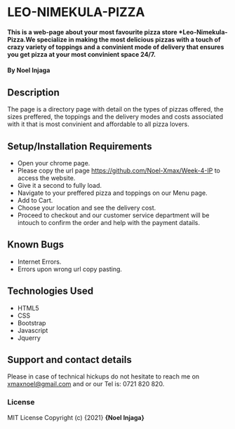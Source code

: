 # LEO-NIMEKULA-PIZZA
#### This is a web-page about your most favourite pizza store *Leo-Nimekula-Pizza.We specialize in making the most delicious pizzas with a touch of crazy variety of toppings and a convinient mode of delivery that ensures you get pizza at your most convinient space 24/7.
#### By Noel Injaga
## Description
The page is a directory page with detail on the types of pizzas offered, the sizes preffered, the toppings and the delivery modes and costs associated with it that is most convinient and affordable to all pizza lovers.
## Setup/Installation Requirements
* Open your chrome page.
* Please copy the url page https://github.com/Noel-Xmax/Week-4-IP to access the website.
* Give it a second to fully load.
* Navigate to your preffered pizza and toppings on our Menu page.
* Add to Cart.
* Choose your location and see the delivery cost.
* Proceed to checkout and our customer service department will be intouch to confirm the order and     help with the payment datails.
## Known Bugs
* Internet Errors.
* Errors upon wrong url copy pasting.
## Technologies Used
* HTML5
* CSS
* Bootstrap
* Javascript
* Jquerry
## Support and contact details
Please in case of technical hickups do not hesitate to reach me on xmaxnoel@gmail.com and or our Tel is: 0721 820 820.
### License

MIT License
Copyright (c) {2021} **{Noel Injaga}**